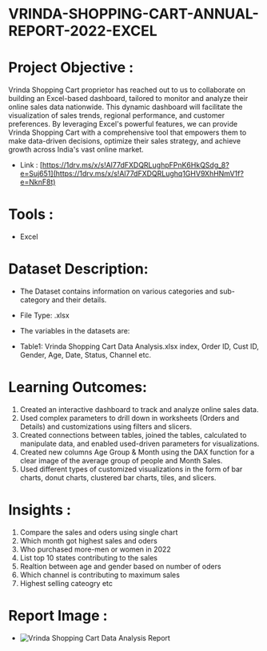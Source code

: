 # VRINDA-SHOPPING-CART-ANNUAL-REPORT-2022-EXCEL

# Project Objective :
Vrinda Shopping Cart proprietor has reached out to us to collaborate on building an Excel-based dashboard, tailored to monitor and analyze their online sales data nationwide. This dynamic dashboard will facilitate the visualization of sales trends, regional performance, and customer preferences. By leveraging Excel's powerful features, we can provide Vrinda Shopping Cart with a comprehensive tool that empowers them to make data-driven decisions, optimize their sales strategy, and achieve growth across India's vast online market.
* Link : [https://1drv.ms/x/s!Al77dFXDQRLughpFPnK6HkQSdg_8?e=Suj651](https://1drv.ms/x/s!Al77dFXDQRLughq1GHV9XhHNmV1f?e=NknF8t)

# Tools :
* Excel

  
# Dataset Description:
* The Dataset contains information on various categories and sub-category and their details.
* File Type: .xlsx

* The variables in the datasets are:
* Table1: Vrinda Shopping Cart Data Analysis.xlsx index, Order ID, Cust ID, Gender, Age, Date, Status, Channel etc.

# Learning Outcomes:
1) Created an interactive dashboard to track and analyze online sales data.
2) Used complex parameters to drill down in worksheets (Orders and Details) and customizations using filters and slicers.
3) Created connections between tables, joined the tables, calculated to manipulate data, and enabled used-driven parameters for visualizations.
4) Created new columns Age Group & Month using the DAX function for a clear image of the average group of people and Month Sales.
5) Used different types of customized visualizations in the form of bar charts, donut charts, clustered bar charts, tiles, and slicers.

# Insights :
1) Compare the sales and oders using single chart
2) Which month got highest sales and oders
3) Who purchased more-men or women in 2022
4) List top 10 states contributing to the sales
5) Realtion between age and gender based on number of oders
6) Which channel is contributing to maximum sales
7) Highest selling cateogry etc

# Report Image :
* ![Vrinda Shopping Cart Data Analysis Report](https://github.com/frmas5pd8/DATA-ANALYSIS-USING-EXCEL/assets/98344555/2d19e192-71f4-4d40-95b0-1ff5c2de78be)


